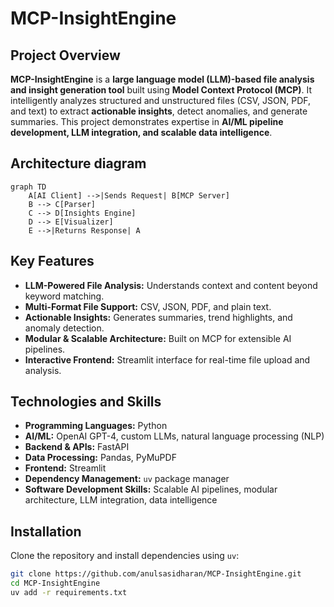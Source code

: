 # MCP-InsightEngine

## Project Overview

**MCP-InsightEngine** is a **large language model (LLM)-based file analysis and insight generation tool** built using **Model Context Protocol (MCP)**. It intelligently analyzes structured and unstructured files (CSV, JSON, PDF, and text) to extract **actionable insights**, detect anomalies, and generate summaries. This project demonstrates expertise in **AI/ML pipeline development, LLM integration, and scalable data intelligence**.

## Architecture diagram

```mermaid
graph TD
    A[AI Client] -->|Sends Request| B[MCP Server]
    B --> C[Parser]
    C --> D[Insights Engine]
    D --> E[Visualizer]
    E -->|Returns Response| A
```

## Key Features

- **LLM-Powered File Analysis:** Understands context and content beyond keyword matching.  
- **Multi-Format File Support:** CSV, JSON, PDF, and plain text.  
- **Actionable Insights:** Generates summaries, trend highlights, and anomaly detection.  
- **Modular & Scalable Architecture:** Built on MCP for extensible AI pipelines.  
- **Interactive Frontend:** Streamlit interface for real-time file upload and analysis.

## Technologies and Skills

- **Programming Languages:** Python  
- **AI/ML:** OpenAI GPT-4, custom LLMs, natural language processing (NLP)  
- **Backend & APIs:** FastAPI  
- **Data Processing:** Pandas, PyMuPDF  
- **Frontend:** Streamlit  
- **Dependency Management:** `uv` package manager  
- **Software Development Skills:** Scalable AI pipelines, modular architecture, LLM integration, data intelligence  

## Installation

Clone the repository and install dependencies using `uv`:

```bash
git clone https://github.com/anulsasidharan/MCP-InsightEngine.git
cd MCP-InsightEngine
uv add -r requirements.txt
```
